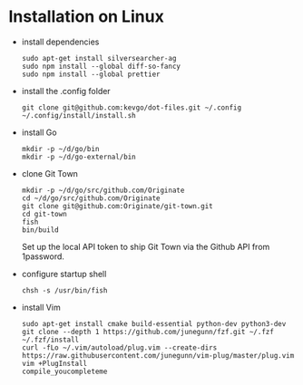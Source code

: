# Installation on Linux

- install dependencies

      sudo apt-get install silversearcher-ag
      sudo npm install --global diff-so-fancy
      sudo npm install --global prettier
    
- install the .config folder

      git clone git@github.com:kevgo/dot-files.git ~/.config
      ~/.config/install/install.sh

- install Go

      mkdir -p ~/d/go/bin
      mkdir -p ~/d/go-external/bin
    
- clone Git Town

      mkdir -p ~/d/go/src/github.com/Originate
      cd ~/d/go/src/github.com/Originate
      git clone git@github.com:Originate/git-town.git
      cd git-town
      fish
      bin/build

  Set up the local API token to ship Git Town via the Github API from 1password.

- configure startup shell

      chsh -s /usr/bin/fish
    
- install Vim

      sudo apt-get install cmake build-essential python-dev python3-dev
      git clone --depth 1 https://github.com/junegunn/fzf.git ~/.fzf
      ~/.fzf/install
      curl -fLo ~/.vim/autoload/plug.vim --create-dirs https://raw.githubusercontent.com/junegunn/vim-plug/master/plug.vim
      vim +PlugInstall
      compile_youcompleteme
